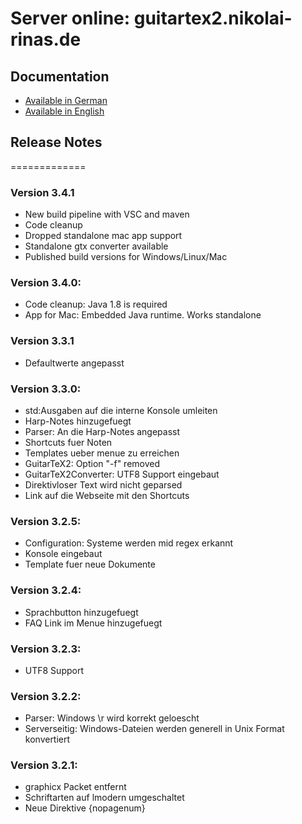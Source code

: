 # Server online: guitartex2.nikolai-rinas.de 

## Documentation
  * [Available in German](https://github.com/workinghard/GuitarTeX2/blob/a9db41ba391bd3afd5dafd1106c3e946599ce262/doc/GuitartTeX2-documentation_de.pdf)
  * [Available in English](https://github.com/workinghard/GuitarTeX2/blob/3db89f3205e154896073fc75aa1a59e937b54a07/doc/GuitartTeX2-documentation_en.pdf)


## Release Notes
=============

### Version 3.4.1
  * New build pipeline with VSC and maven
  * Code cleanup
  * Dropped standalone mac app support
  * Standalone gtx converter available
  * Published build versions for Windows/Linux/Mac

### Version 3.4.0:
  * Code cleanup: Java 1.8 is required
  * App for Mac: Embedded Java runtime. Works standalone

### Version 3.3.1
  * Defaultwerte angepasst

### Version 3.3.0:
  * std:Ausgaben auf die interne Konsole umleiten
  * Harp-Notes hinzugefuegt
  * Parser: An die Harp-Notes angepasst
  * Shortcuts fuer Noten
  * Templates ueber menue zu erreichen
  * GuitarTeX2: Option "-f" removed  
  * GuitarTeX2Converter: UTF8 Support eingebaut
  * Direktivloser Text wird nicht geparsed
  * Link auf die Webseite mit den Shortcuts

### Version 3.2.5:
  * Configuration: Systeme werden mid regex erkannt
  * Konsole eingebaut
  * Template fuer neue Dokumente

### Version 3.2.4:
  * Sprachbutton hinzugefuegt
  * FAQ Link im Menue hinzugefuegt

### Version 3.2.3:
  * UTF8 Support

### Version 3.2.2:
  * Parser: Windows \r wird korrekt geloescht
  * Serverseitig: Windows-Dateien werden generell in Unix Format konvertiert  

### Version 3.2.1:
  * graphicx Packet entfernt
  * Schriftarten auf lmodern umgeschaltet
  * Neue Direktive {nopagenum}

